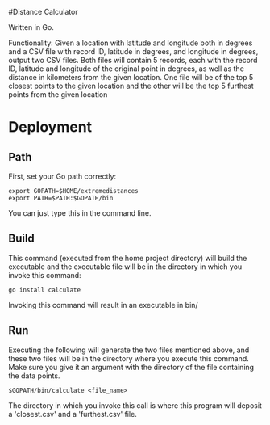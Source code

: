 #Distance Calculator

Written in Go.

Functionality:
Given a location with latitude and longitude both in degrees and a CSV file with record ID, latitude in degrees, and longitude in degrees, output two CSV files. Both files will contain 5 records, each with the record ID, latitude and longitude of the original point in degrees, as well as the distance in kilometers from the given location. One file will be of the top 5 closest points to the given location and the other will be the top 5 furthest points from the given location

Deployment
==========
## Path
First, set your Go path correctly:
```
export GOPATH=$HOME/extremedistances
export PATH=$PATH:$GOPATH/bin
```
You can just type this in the command line.

## Build 
This command (executed from the home project directory) will build the executable and the executable file will be in the directory in which you invoke this command:
```
go install calculate
```
Invoking this command will result in an executable in bin/

## Run
Executing the following will generate the two files mentioned above, and these two files will be in the directory where you execute this command. Make sure you give it an argument with the directory of the file containing the data points.
```
$GOPATH/bin/calculate <file_name>
```
The directory in which you invoke this call is where this program will deposit a 'closest.csv' and a 'furthest.csv' file.
